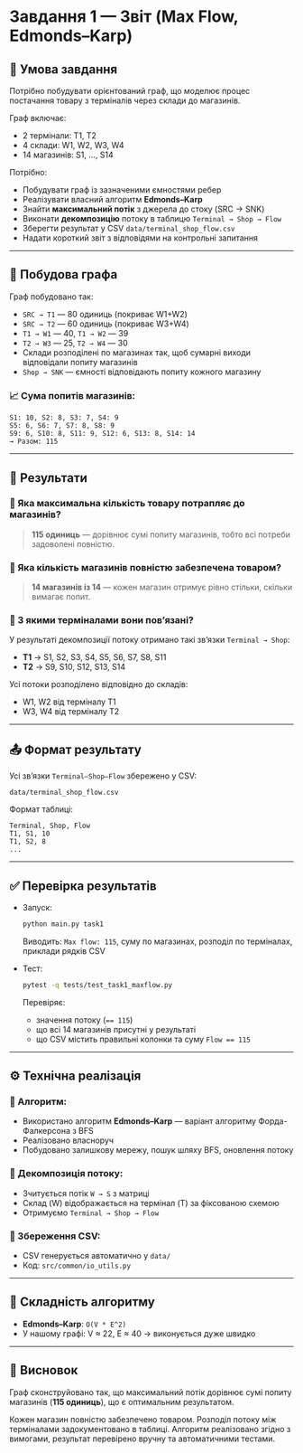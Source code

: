 # Завдання 1 — Звіт (Max Flow, Edmonds–Karp)

## 📌 Умова завдання

Потрібно побудувати орієнтований граф, що моделює процес постачання товару з терміналів через склади до магазинів.

Граф включає:
- 2 термінали: T1, T2
- 4 склади: W1, W2, W3, W4
- 14 магазинів: S1, ..., S14

Потрібно:
- Побудувати граф із зазначеними ємностями ребер
- Реалізувати власний алгоритм **Edmonds–Karp**
- Знайти **максимальний потік** з джерела до стоку (SRC → SNK)
- Виконати **декомпозицію** потоку в таблицю `Terminal → Shop → Flow`
- Зберегти результат у CSV `data/terminal_shop_flow.csv`
- Надати короткий звіт з відповідями на контрольні запитання

---

## 🧠 Побудова графа

Граф побудовано так:
- `SRC → T1` — 80 одиниць (покриває W1+W2)
- `SRC → T2` — 60 одиниць (покриває W3+W4)
- `T1 → W1` — 40, `T1 → W2` — 39
- `T2 → W3` — 25, `T2 → W4` — 30
- Склади розподілені по магазинах так, щоб сумарні виходи відповідали попиту магазинів
- `Shop → SNK` — ємності відповідають попиту кожного магазину

### 📈 Сума попитів магазинів:
```
S1: 10, S2: 8, S3: 7, S4: 9
S5: 6, S6: 7, S7: 8, S8: 9
S9: 6, S10: 8, S11: 9, S12: 6, S13: 8, S14: 14
→ Разом: 115
```

---

## 🧮 Результати

### 🔢 Яка максимальна кількість товару потрапляє до магазинів?
> **115 одиниць** — дорівнює сумі попиту магазинів, тобто всі потреби задоволені повністю.

### 🏬 Яка кількість магазинів повністю забезпечена товаром?
> **14 магазинів із 14** — кожен магазин отримує рівно стільки, скільки вимагає попит.

### 🔁 З якими терміналами вони пов’язані?
У результаті декомпозиції потоку отримано такі зв’язки `Terminal → Shop`:

- **T1** → S1, S2, S3, S4, S5, S6, S7, S8, S11
- **T2** → S9, S10, S12, S13, S14

Усі потоки розподілено відповідно до складів:
- W1, W2 від терміналу T1
- W3, W4 від терміналу T2

---

## 📤 Формат результату

Усі зв’язки `Terminal–Shop–Flow` збережено у CSV:
```
data/terminal_shop_flow.csv
```
Формат таблиці:
```
Terminal, Shop, Flow
T1, S1, 10
T1, S2, 8
...
```

---

## ✅ Перевірка результатів

- Запуск:  
  ```bash
  python main.py task1
  ```
  Виводить: `Max flow: 115`, суму по магазинах, розподіл по терміналах, приклади рядків CSV

- Тест:  
  ```bash
  pytest -q tests/test_task1_maxflow.py
  ```
  Перевіряє:
  - значення потоку (`== 115`)
  - що всі 14 магазинів присутні у результаті
  - що CSV містить правильні колонки та суму `Flow == 115`

---

## ⚙️ Технічна реалізація

### 🔁 Алгоритм:
- Використано алгоритм **Edmonds–Karp** — варіант алгоритму Форда-Фалкерсона з BFS
- Реалізовано власноруч
- Побудовано залишкову мережу, пошук шляху BFS, оновлення потоку

### 🧩 Декомпозиція потоку:
- Зчитується потік `W → S` з матриці
- Склад (W) відображається на термінал (T) за фіксованою схемою
- Отримуємо `Terminal → Shop → Flow`

### 📂 Збереження CSV:
- CSV генерується автоматично у `data/`
- Код: `src/common/io_utils.py`

---

## 🧮 Складність алгоритму

- **Edmonds–Karp**: `O(V * E^2)`
- У нашому графі: V ≈ 22, E ≈ 40 → виконується дуже швидко

---

## 🧾 Висновок

Граф сконструйовано так, що максимальний потік дорівнює сумі попиту магазинів (**115 одиниць**), що є оптимальним результатом.

Кожен магазин повністю забезпечено товаром. Розподіл потоку між терміналами задокументовано в таблиці. Алгоритм реалізовано згідно з вимогами, результат перевірено вручну та автоматичними тестами.